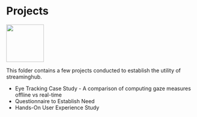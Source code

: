 # Projects

<img src="https://i.imgur.com/xSieE3V.png" height="100px">

This folder contains a few  projects conducted to establish the utility of streaminghub.

- Eye Tracking Case Study - A comparison of computing gaze measures offline vs real-time
- Questionnaire to Establish Need
- Hands-On User Experience Study